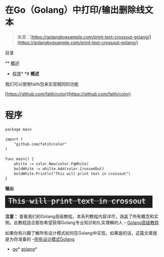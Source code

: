 <!--yml

类别：未分类

日期：2024-10-13 06:41:36

-->

# 在Go（Golang）中打印/输出删除线文本

> 来源：[https://golangbyexample.com/print-text-crossout-golang/](https://golangbyexample.com/print-text-crossout-golang/)

目录

**   [概述](#Overview "Overview")

+   [程序](#Program "Program")*  *# **概述**

我们可以使用faith包来实现相同的功能

[https://github.com/fatih/color](https://github.com/fatih/color)

# **程序**

```
package main

import (
	"github.com/fatih/color"
)

func main() {
	whilte := color.New(color.FgWhite)
	boldWhite := whilte.Add(color.CrossedOut)
	boldWhite.Println("This will print text in crossout")
}
```

**输出**

![](img/12f7cb1df58a4a34263e258c0b035cd1.png)

**注意：** 查看我们的Golang高级教程。本系列教程内容详尽，涵盖了所有概念和实例。此教程适合那些希望获得Golang专业知识和扎实理解的人 – [Golang高级教程](https://golangbyexample.com/golang-comprehensive-tutorial/)

如果你有兴趣了解所有设计模式如何在Golang中实现。如果是的话，这篇文章就是为你准备的 –[所有设计模式Golang](https://golangbyexample.com/all-design-patterns-golang/)

+   [go](https://golangbyexample.com/tag/go/)*   [golang](https://golangbyexample.com/tag/golang/)*
